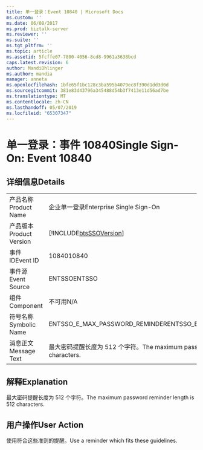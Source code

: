 ```yaml
---
title: 单一登录：Event 10840 | Microsoft Docs
ms.custom: ''
ms.date: 06/08/2017
ms.prod: biztalk-server
ms.reviewer: ''
ms.suite: ''
ms.tgt_pltfrm: ''
ms.topic: article
ms.assetid: 5fcffe07-7800-4056-8cd8-9961a3638bcd
caps.latest.revision: 6
author: MandiOhlinger
ms.author: mandia
manager: anneta
ms.openlocfilehash: 1bfe65f1bc128c3ba595b4079ec8f390d1dd3d0d
ms.sourcegitcommit: 381e83d43796a345488d54b3f7413e11d56ad7be
ms.translationtype: MT
ms.contentlocale: zh-CN
ms.lasthandoff: 05/07/2019
ms.locfileid: "65307347"
---
```

# <a name="single-sign-on-event-10840"></a><span data-ttu-id="8ffdd-102">单一登录：事件 10840</span><span class="sxs-lookup"><span data-stu-id="8ffdd-102">Single Sign-On: Event 10840</span></span>
## <a name="details"></a><span data-ttu-id="8ffdd-103">详细信息</span><span class="sxs-lookup"><span data-stu-id="8ffdd-103">Details</span></span>  
  
|                 |                                                            |
|-----------------|------------------------------------------------------------|
|  <span data-ttu-id="8ffdd-104">产品名称</span><span class="sxs-lookup"><span data-stu-id="8ffdd-104">Product Name</span></span>   |                 <span data-ttu-id="8ffdd-105">企业单一登录</span><span class="sxs-lookup"><span data-stu-id="8ffdd-105">Enterprise Single Sign-On</span></span>                  |
| <span data-ttu-id="8ffdd-106">产品版本</span><span class="sxs-lookup"><span data-stu-id="8ffdd-106">Product Version</span></span> | [!INCLUDE[btsSSOVersion](../includes/btsssoversion-md.md)] |
|    <span data-ttu-id="8ffdd-107">事件 ID</span><span class="sxs-lookup"><span data-stu-id="8ffdd-107">Event ID</span></span>     |                           <span data-ttu-id="8ffdd-108">10840</span><span class="sxs-lookup"><span data-stu-id="8ffdd-108">10840</span></span>                            |
|  <span data-ttu-id="8ffdd-109">事件源</span><span class="sxs-lookup"><span data-stu-id="8ffdd-109">Event Source</span></span>   |                           <span data-ttu-id="8ffdd-110">ENTSSO</span><span class="sxs-lookup"><span data-stu-id="8ffdd-110">ENTSSO</span></span>                           |
|    <span data-ttu-id="8ffdd-111">组件</span><span class="sxs-lookup"><span data-stu-id="8ffdd-111">Component</span></span>    |                            <span data-ttu-id="8ffdd-112">不可用</span><span class="sxs-lookup"><span data-stu-id="8ffdd-112">N/A</span></span>                             |
|  <span data-ttu-id="8ffdd-113">符号名称</span><span class="sxs-lookup"><span data-stu-id="8ffdd-113">Symbolic Name</span></span>  |               <span data-ttu-id="8ffdd-114">ENTSSO_E_MAX_PASSWORD_REMINDER</span><span class="sxs-lookup"><span data-stu-id="8ffdd-114">ENTSSO_E_MAX_PASSWORD_REMINDER</span></span>               |
|  <span data-ttu-id="8ffdd-115">消息正文</span><span class="sxs-lookup"><span data-stu-id="8ffdd-115">Message Text</span></span>   |  <span data-ttu-id="8ffdd-116">最大密码提醒长度为 512 个字符。</span><span class="sxs-lookup"><span data-stu-id="8ffdd-116">The maximum password reminder length is 512 characters.</span></span>   |
  
## <a name="explanation"></a><span data-ttu-id="8ffdd-117">解释</span><span class="sxs-lookup"><span data-stu-id="8ffdd-117">Explanation</span></span>  
 <span data-ttu-id="8ffdd-118">最大密码提醒长度为 512 个字符。</span><span class="sxs-lookup"><span data-stu-id="8ffdd-118">The maximum password reminder length is 512 characters.</span></span>  
  
## <a name="user-action"></a><span data-ttu-id="8ffdd-119">用户操作</span><span class="sxs-lookup"><span data-stu-id="8ffdd-119">User Action</span></span>  
 <span data-ttu-id="8ffdd-120">使用符合这些准则的提醒。</span><span class="sxs-lookup"><span data-stu-id="8ffdd-120">Use a reminder which fits these guidelines.</span></span>